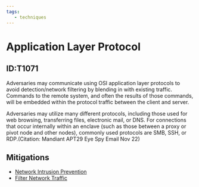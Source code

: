 ```yaml
---
tags:
   - techniques
---
```

# Application Layer Protocol
## ID:T1071
Adversaries may communicate using OSI application layer protocols to avoid detection/network filtering by blending in with existing traffic. Commands to the remote system, and often the results of those commands, will be embedded within the protocol traffic between the client and server. 

Adversaries may utilize many different protocols, including those used for web browsing, transferring files, electronic mail, or DNS. For connections that occur internally within an enclave (such as those between a proxy or pivot node and other nodes), commonly used protocols are SMB, SSH, or RDP.(Citation: Mandiant APT29 Eye Spy Email Nov 22) 
## Mitigations
* [Network Intrusion Prevention](mitigations/M1031)
* [Filter Network Traffic](mitigations/M1037)
